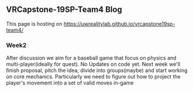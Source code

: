 ## VRCapstone-19SP-Team4 Blog

This page is hosting on https://uwrealitylab.github.io/vrcapstone19sp-team4/

### Week2
After discussion we aim for a baseball game that focus on physics and multi-player(ideally for quest).
No Updates on code yet.
Next week we'll finish proposal, pitch the idea, divide into groups(maybe) and start working on core mechanics. 
Particularly we need to figure out how to project the player's movement into a set of valid moves in-game
